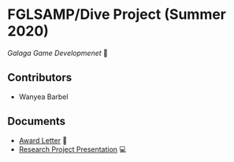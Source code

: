 # FGLSAMP/Dive Project (Summer 2020)
*Galaga Game Developmenet* :space_invader:

## Contributors 
- Wanyea Barbel




## Documents
- [Award Letter](https://docs.google.com/document/d/14_XhuICh13ZA3KuUArCDTwxsyOBrvA_PUG1-rCDqNr4/edit?usp=sharing) :bookmark_tabs:
- [Research Project Presentation](https://docs.google.com/presentation/d/14JsFn0NE_9N8je1TilBP079HvzHyFC0sil620dfl10k/edit?usp=sharing) :computer:
